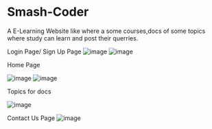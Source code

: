 # Smash-Coder
A E-Learning Website like where a some courses,docs of some topics where study can learn and post their querries.

Login Page/ Sign Up Page
![image](https://user-images.githubusercontent.com/63167946/132528418-a470d66c-6b15-4ad8-a7b3-1cc0b9eb9a09.png)
![image](https://user-images.githubusercontent.com/63167946/132528899-6820351f-9612-40e9-9ee8-6f5f10a9f13c.png)


Home Page

![image](https://user-images.githubusercontent.com/63167946/132529057-c5e40400-6c12-489d-af5a-2223ab3528a5.png)
![image](https://user-images.githubusercontent.com/63167946/132472484-e9090247-e9fd-48e4-94d1-ea275fbdb27a.png)


Topics for docs

![image](https://user-images.githubusercontent.com/63167946/132472616-81a2362b-6c08-4a1b-8a3a-1096e6f38deb.png)

Contact Us Page
![image](https://user-images.githubusercontent.com/63167946/132472691-6e183086-104f-4037-aaf4-b39ec24be8b7.png)



